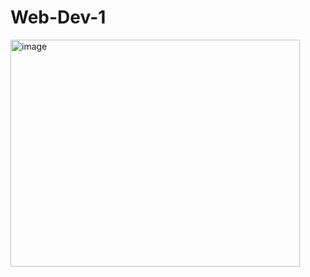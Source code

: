 # Web-Dev-1


<img width="463" height="363" alt="image" src="https://github.com/user-attachments/assets/7d7d8bfb-49e5-4c79-8e5b-b738bb6fa496" />
